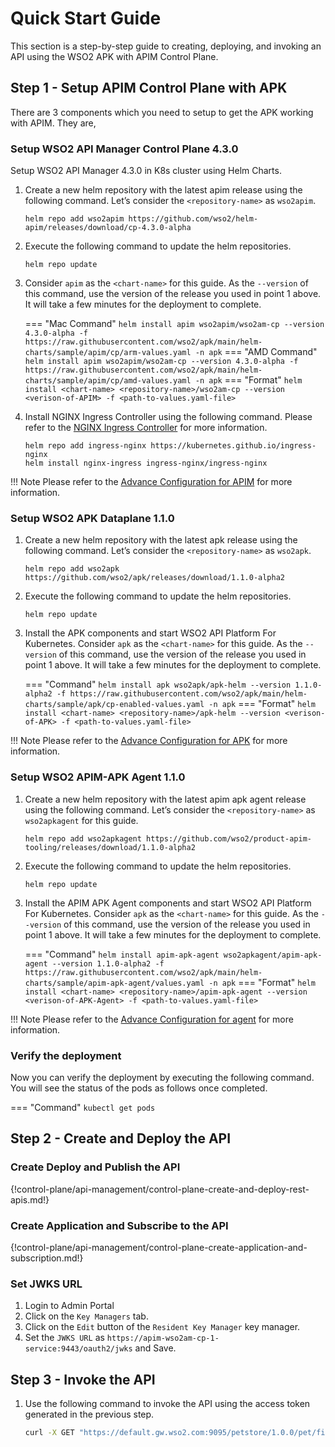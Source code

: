 # Quick Start Guide
This section is a step-by-step guide to creating, deploying, and invoking an API using the WSO2 APK with APIM Control Plane.

## Step 1 - Setup APIM Control Plane with APK

There are 3 components which you need to setup to get the APK working with APIM. They are,

### Setup WSO2 API Manager Control Plane 4.3.0

Setup WSO2 API Manager 4.3.0 in K8s cluster using Helm Charts.

1. Create a new helm repository with the latest apim release using the following command. Let’s consider the ```<repository-name>``` as ```wso2apim```.

    ```console
    helm repo add wso2apim https://github.com/wso2/helm-apim/releases/download/cp-4.3.0-alpha
    ```

2. Execute the following command to update the helm repositories.

    ```console
    helm repo update
    ```

3. Consider ```apim``` as the ```<chart-name>``` for this guide. As the ```--version``` of this command, use the version of the release you used in point 1 above. It will take a few minutes for the deployment to complete.

    === "Mac Command"
        ```
        helm install apim wso2apim/wso2am-cp --version 4.3.0-alpha -f https://raw.githubusercontent.com/wso2/apk/main/helm-charts/sample/apim/cp/arm-values.yaml -n apk
        ```
    === "AMD Command"
        ```
        helm install apim wso2apim/wso2am-cp --version 4.3.0-alpha -f https://raw.githubusercontent.com/wso2/apk/main/helm-charts/sample/apim/cp/amd-values.yaml -n apk
        ```
    === "Format"
        ```
        helm install <chart-name> <repository-name>/wso2am-cp --version <verison-of-APIM> -f <path-to-values.yaml-file>
        ```

4. Install NGINX Ingress Controller using the following command. Please refer to the [NGINX Ingress Controller](https://kubernetes.github.io/ingress-nginx/deploy/) for more information.

    ```console
    helm repo add ingress-nginx https://kubernetes.github.io/ingress-nginx
    helm install nginx-ingress ingress-nginx/ingress-nginx
    ```

!!! Note
    Please refer to the [Advance Configuration for APIM](../control-plane/apim-deploy.md) for more information.

### Setup WSO2 APK Dataplane 1.1.0

1. Create a new helm repository with the latest apk release using the following command. Let’s consider the ```<repository-name>``` as ```wso2apk```.

    ```console
    helm repo add wso2apk https://github.com/wso2/apk/releases/download/1.1.0-alpha2
    ```

2. Execute the following command to update the helm repositories.

    ```console
    helm repo update
    ```
   
3. Install the APK components and start WSO2 API Platform For Kubernetes. Consider ```apk``` as the ```<chart-name>``` for this guide. As the ```--version``` of this command, use the version of the release you used in point 1 above. It will take a few minutes for the deployment to complete.

    === "Command"
        ```
        helm install apk wso2apk/apk-helm --version 1.1.0-alpha2 -f https://raw.githubusercontent.com/wso2/apk/main/helm-charts/sample/apk/cp-enabled-values.yaml -n apk
        ``` 
    === "Format"
        ```
        helm install <chart-name> <repository-name>/apk-helm --version <verison-of-APK> -f <path-to-values.yaml-file>
        ```

!!! Note
    Please refer to the [Advance Configuration for APK](../control-plane/apk-deploy.md) for more information.


### Setup WSO2 APIM-APK Agent 1.1.0

1. Create a new helm repository with the latest apim apk agent release using the following command. Let’s consider the ```<repository-name>``` as ```wso2apkagent``` for this guide.

    ```console
    helm repo add wso2apkagent https://github.com/wso2/product-apim-tooling/releases/download/1.1.0-alpha2
    ```

2. Execute the following command to update the helm repositories.

    ```console
    helm repo update
    ```

3. Install the APIM APK Agent components and start WSO2 API Platform For Kubernetes. Consider ```apk``` as the ```<chart-name>``` for this guide. As the ```--version``` of this command, use the version of the release you used in point 1 above. It will take a few minutes for the deployment to complete.

    === "Command"
        ```
        helm install apim-apk-agent wso2apkagent/apim-apk-agent --version 1.1.0-alpha2 -f https://raw.githubusercontent.com/wso2/apk/main/helm-charts/sample/apim-apk-agent/values.yaml -n apk
        ```
    === "Format"
        ```
        helm install <chart-name> <repository-name>/apim-apk-agent --version <verison-of-APK-Agent> -f <path-to-values.yaml-file>
        ```

!!! Note
    Please refer to the [Advance Configuration for agent](../control-plane/apim-apk-agent-deploy.md) for more information.

### Verify the deployment

Now you can verify the deployment by executing the following command. You will see the status of the pods as follows once completed.

=== "Command"
    ```
    kubectl get pods
    ```

## Step 2 - Create and Deploy the API

### Create Deploy and Publish the API

{!control-plane/api-management/control-plane-create-and-deploy-rest-apis.md!}

### Create Application and Subscribe to the API

{!control-plane/api-management/control-plane-create-application-and-subscription.md!}

### Set JWKS URL

1. Login to Admin Portal
2. Click on the `Key Managers` tab.
3. Click on the `Edit` button of the `Resident Key Manager` key manager.
4. Set the `JWKS URL` as `https://apim-wso2am-cp-1-service:9443/oauth2/jwks` and Save.

## Step 3 - Invoke the API

1. Use the following command to invoke the API using the access token generated in the previous step.

    ```bash
    curl -X GET "https://default.gw.wso2.com:9095/petstore/1.0.0/pet/findByStatus?status=available" -H "Authorization: Bearer <access-token>"
    ```